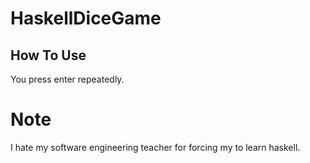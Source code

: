 # HaskellDiceGame

## How To Use
You press enter repeatedly.

# Note
I hate my software engineering teacher for forcing my to learn haskell.